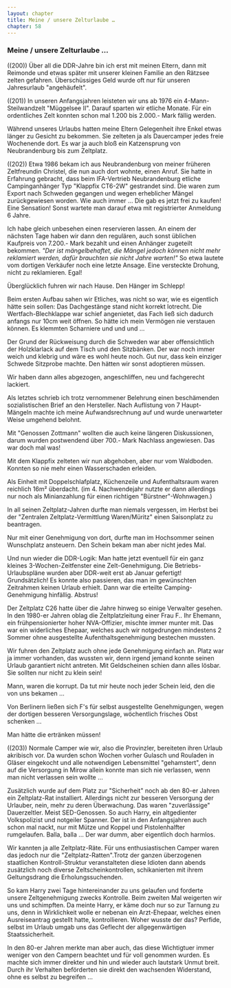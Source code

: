 ```yaml
---  
layout: chapter
title: Meine / unsere Zelturlaube …
chapter: 58
---  
```


### Meine / unsere Zelturlaube …

((200)) Über all die DDR-Jahre bin ich erst mit meinen Eltern, dann mit
Reimonde und etwas später mit unserer kleinen Familie an den Rätzsee zelten
gefahren. Überschüssiges Geld wurde oft nur für unseren Jahresurlaub
"angehäufelt".

((201)) In unseren Anfangsjahren leisteten wir uns ab 1976 ein
4-Mann-Steilwandzelt "Müggelsee II". Darauf sparten wir etliche Monate. Für
ein ordentliches Zelt konnten schon mal 1.200 bis 2.000.- Mark fällig werden.

Während unseres Urlaubs hatten meine Eltern Gelegenheit ihre Enkel etwas
länger zu Gesicht zu bekommen. Sie zelteten ja als Dauercamper jedes freie
Wochenende dort. Es war ja auch bloß ein Katzensprung von Neubrandenburg bis
zum Zeltplatz.

((202)) Etwa 1986 bekam ich aus Neubrandenburg von meiner früheren
Zeltfreundin Christel, die nun auch dort wohnte, einen Anruf. Sie hatte in
Erfahrung gebracht, dass beim IFA-Vertrieb Neubrandenburg etliche
Campinganhänger Typ "Klappfix CT6-2W" gestrandet sind. Die waren zum Export
nach Schweden gegangen und wegen erheblicher Mängel zurückgewiesen worden. Wie
auch immer … Die gab es jetzt frei zu kaufen! Eine Sensation! Sonst wartete
man darauf etwa mit registrierter Anmeldung 6 Jahre.

Ich habe gleich unbesehen einen reservieren lassen. An einem der nächsten Tage
haben wir dann den regulären, auch sonst üblichen Kaufpreis von 7.200.- Mark
bezahlt und einen Anhänger zugeteilt bekommen. _"Der ist mängelbehaftet, die
Mängel jedoch können nicht mehr reklamiert werden, dafür brauchten sie nicht
Jahre warten!"_ So etwa lautete vom dortigen Verkäufer noch eine letzte
Ansage. Eine versteckte Drohung, nicht zu reklamieren. Egal!

Überglücklich fuhren wir nach Hause. Den Hänger im Schlepp!

Beim ersten Aufbau sahen wir Etliches, was nicht so war, wie es eigentlich
hätte sein sollen: Das Dachgestänge stand nicht korrekt lotrecht. Die
Wertfach-Blechklappe war schief angenietet, das Fach ließ sich dadurch anfangs
nur 10cm weit öffnen. So hätte ich mein Vermögen nie verstauen können. Es
klemmten Scharniere und und und …

Der Grund der Rückweisung durch die Schweden war aber offensichtlich der
Holzklarlack auf dem Tisch und den Sitzbänken. Der war noch immer weich und
klebrig und wäre es wohl heute noch. Gut nur, dass kein einziger Schwede
Sitzprobe machte. Den hätten wir sonst adoptieren müssen.

Wir haben dann alles abgezogen, angeschliffen, neu und fachgerecht lackiert.

Als letztes schrieb ich trotz vernommener Belehrung einen beschämenden
sozialistischen Brief an den Hersteller. Nach Auflistung von 7 Haupt-Mängeln
machte ich meine Aufwandsrechnung auf und wurde unerwarteter Weise umgehend
belohnt.

Mit "Genossen Zottmann" wollten die auch keine längeren Diskussionen, darum
wurden postwendend über 700.- Mark Nachlass angewiesen. Das war doch mal was!

Mit dem Klappfix zelteten wir nun abgehoben, aber nur vom Waldboden. Konnten
so nie mehr einen Wasserschaden erleiden.

Als Einheit mit Doppelschlafplatz, Küchenzeile und Aufenthaltsraum waren
reichlich 16m² überdacht. (im 4. Nachwendejahr nutzte er dann allerdings nur
noch als Minianzahlung für einen richtigen "Bürstner"-Wohnwagen.)

In all seinen Zeltplatz-Jahren durfte man niemals vergessen, im Herbst bei der
"Zentralen Zeltplatz-Vermittlung Waren/Müritz" einen Saisonplatz zu
beantragen.

Nur mit einer Genehmigung von dort, durfte man im Hochsommer seinen
Wunschplatz ansteuern. Den Schein bekam man aber nicht jedes Mal.

Und nun wieder die DDR-Logik: Man hatte jetzt eventuell für ein ganz kleines
3-Wochen-Zeitfenster eine Zelt-Genehmigung. Die Betriebs-Urlaubspläne wurden
aber DDR-weit erst ab Januar gefertigt! Grundsätzlich! Es konnte also
passieren, das man im gewünschten Zeitrahmen keinen Urlaub erhielt. Dann war
die erteilte Camping-Genehmigung hinfällig. Abstrus!

Der Zeltplatz C26 hatte über die Jahre hinweg so einige Verwalter gesehen. In
den 1980-er Jahren oblag die Zeltplatzleitung einer Frau F.. Ihr Ehemann, ein
frühpensionierter hoher NVA-Offizier, mischte immer munter mit. Das war ein
widerliches Ehepaar, welches auch wir notgedrungen mindestens 2 Sommer ohne
ausgestellte Aufenthaltsgenehmigung bestechen mussten.

Wir fuhren den Zeltplatz auch ohne jede Genehmigung einfach an. Platz war ja
immer vorhanden, das wussten wir, denn irgend jemand konnte seinen Urlaub
garantiert nicht antreten. Mit Geldscheinen schien dann alles lösbar. Sie
sollten nur nicht zu klein sein!

Mann, waren die korrupt. Da tut mir heute noch jeder Schein leid, den die von
uns bekamen …

Von Berlinern ließen sich F's für selbst ausgestellte Genehmigungen, wegen der
dortigen besseren Versorgungslage, wöchentlich frisches Obst schenken …

Man hätte die ertränken müssen!

((203)) Normale Camper wie wir, also die Provinzler, bereiteten ihren Urlaub
akribisch vor. Da wurden schon Wochen vorher Gulasch und Rouladen in Gläser
eingekocht und alle notwendigen Lebensmittel "gehamstert", denn auf die
Versorgung in Mirow allein konnte man sich nie verlassen, wenn man nicht
verlassen sein wollte …

Zusätzlich wurde auf dem Platz zur "Sicherheit" noch ab den 80-er Jahren ein
Zeltplatz-Rat installiert. Allerdings nicht zur besseren Versorgung der
Urlauber, nein, mehr zu deren Überwachung. Das waren "zuverlässige"
Dauerzeltler. Meist SED-Genossen. So auch Harry, ein altgedienter
Volkspolizist und notgeiler Spanner. Der ist in den Anfangsjahren auch schon
mal nackt, nur mit Mütze und Koppel und Pistolenhalfter rumgelaufen. Balla,
balla … Der war dumm, aber eigentlich doch harmlos.

Wir kannten ja alle Zeltplatz-Räte. Für uns enthusiastischen Camper waren das
jedoch nur die "Zeltplatz-Ratten".Trotz der ganzen überzogenen staatlichen
Kontroll-Struktur veranstalteten diese Idioten dann abends zusätzlich noch
diverse Zeltscheinkontrollen, schikanierten mit ihrem Geltungsdrang die
Erholungssuchenden.

So kam Harry zwei Tage hintereinander zu uns gelaufen und forderte unsere
Zeltgenehmigung zwecks Kontrolle. Beim zweiten Mal weigerten wir uns und
schimpften. Da meinte Harry, er käme doch nur so zur Tarnung zu uns, denn in
Wirklichkeit wolle er nebenan ein Arzt-Ehepaar, welches einen Ausreiseantrag
gestellt hatte, kontrollieren. Woher wusste der das? Perfide, selbst im Urlaub
umgab uns das Geflecht der allgegenwärtigen Staatssicherheit.

In den 80-er Jahren merkte man aber auch, das diese Wichtigtuer immer weniger
von den Campern beachtet und für voll genommen wurden. Es machte sich immer
direkter und hin und wieder auch lautstark Unmut breit. Durch ihr Verhalten
beförderten sie direkt den wachsenden Widerstand, ohne es selbst zu begreifen
…

